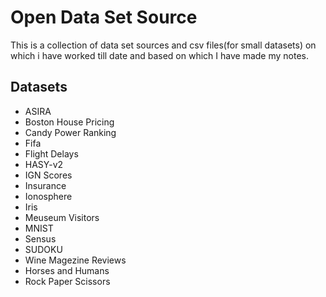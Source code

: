 # Open Data Set Source

This is a collection of data set sources and csv files(for small datasets) on which i have worked till date and based on which I have made my notes.

## Datasets

- ASIRA
- Boston House Pricing
- Candy Power Ranking
- Fifa
- Flight Delays
- HASY-v2
- IGN Scores
- Insurance
- Ionosphere
- Iris
- Meuseum Visitors
- MNIST
- Sensus 
- SUDOKU
- Wine Magezine Reviews
- Horses and Humans
- Rock Paper Scissors
